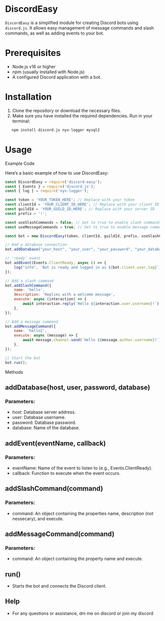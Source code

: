 # DiscordEasy

`DiscordEasy` is a simplified module for creating Discord bots using `discord.js`. It allows easy management of message commands and slash commands, as well as adding events to your bot.

# Prerequisites

- Node.js v16 or higher
- npm (usually installed with Node.js)
- A configured Discord application with a bot.

# Installation

1. Clone the repository or download the necessary files.
2. Make sure you have installed the required dependencies. Run in your terminal:

```bash
   npm install discord.js nyx-logger mysql2
```

# Usage

Example Code

Here’s a basic example of how to use DiscordEasy:

```js
const DiscordEasy = require('discord-easy');
const { Events } = require('discord.js');
const { log } = require('nyx-logger');

const token = 'YOUR_TOKEN_HERE'; // Replace with your token
const clientId = 'YOUR_CLIENT_ID_HERE'; // Replace with your client ID
const guildId = 'YOUR_GUILD_ID_HERE'; // Replace with your server ID
const prefix = '!';

const useSlashCommands = false; // Set to true to enable slash commands
const useMessageCommands = true; // Set to true to enable message commands

const bot = new DiscordEasy(token, clientId, guildId, prefix, useSlashCommands, useMessageCommands);

// Add a database connection
bot.addDatabase("your_host", "your_user", "your_password", "your_database"); // Not nessecary

// 'ready' event
bot.addEvent(Events.ClientReady, async () => {
    log("info", `Bot is ready and logged in as ${bot.client.user.tag}`);
});

// Add a slash command
bot.addSlashCommand({
    name: 'hello',
    description: 'Replies with a welcome message',
    execute: async (interaction) => {
        await interaction.reply(`Hello ${interaction.user.username}!`);
    },
});

// Add a message command
bot.addMessageCommand({
    name: 'hello2',
    execute: async (message) => {
        await message.channel.send(`Hello ${message.author.username}!`);
    },
});

// Start the bot
bot.run();
```

Methods
## addDatabase(host, user, password, database)
### Parameters:
- host: Database server address.
- user: Database username.
- password: Database password.
- database: Name of the database.
## addEvent(eventName, callback)
### Parameters:
- eventName: Name of the event to listen to (e.g., Events.ClientReady).
- callback: Function to execute when the event occurs.
## addSlashCommand(command)
### Parameters:
- command: An object containing the properties name, description (not nessecary), and execute.
## addMessageCommand(command)
### Parameters:
- command: An object containing the property name and execute.
## run()
- Starts the bot and connects the Discord client.
## Help
- For any questions or assistance, dm me on discord or join my discord
